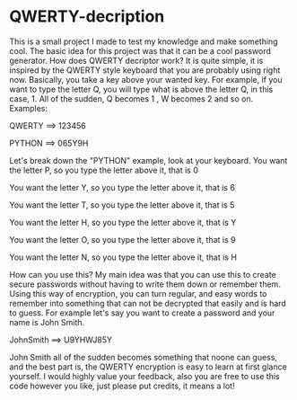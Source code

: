 # QWERTY-decription
This is a small project I made to test my knowledge and make something cool. The basic idea for this project was that it can be a cool password generator.
How does QWERTY decriptor work? It is quite simple, it is inspired by the QWERTY style keyboard that you are probably using right now. 
Basically, you take a key above your wanted key. For example, if you want to type the letter Q, you will type what is above the letter Q, in this case, 1.
All of the sudden, Q becomes 1 , W becomes 2 and so on.
Examples:

QWERTY ==> 123456

PYTHON ==> 065Y9H

Let's break down the "PYTHON" example, look at your keyboard.
You want the letter P, so you type the letter above it, that is 0


You want the letter Y, so you type the letter above it, that is 6


You want the letter T, so you type the letter above it, that is 5


You want the letter H, so you type the letter above it, that is Y


You want the letter O, so you type the letter above it, that is 9


You want the letter N, so you type the letter above it, that is H



How can you use this? 
My main idea was that you can use this to create secure passwords without having to write them down or remember them. Using this way of encryption, you can turn regular, and easy words to remember into something that can not be decrypted that easily and is hard to guess.
For example let's say you want to create a password and your name is John Smith.

JohnSmith ==> U9YHWJ85Y

John Smith all of the sudden becomes something that noone can guess, and the best part is, the QWERTY encryption is easy to learn at first glance yourself. 
I would highly value your feedback, also you are free to use this code however you like, just please put credits, it means a lot!

